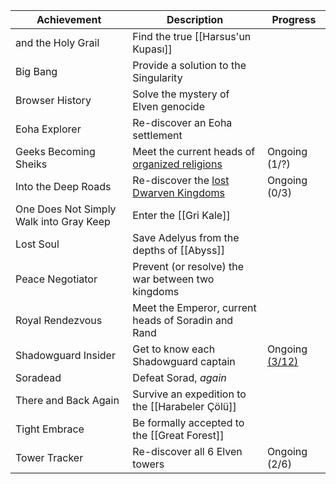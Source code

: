   
| Achievement                             | Description                                           | Progress               |  
| --------------------------------------- | ----------------------------------------------------- | ---------------------- |  
| and the Holy Grail                      | Find the true [[Harsus'un Kupası]]                    |                        |  
| Big Bang                                | Provide a solution to the Singularity                 |                        |  
| Browser History                         | Solve the mystery of Elven genocide                   |                        |  
| Eoha Explorer                           | Re-discover an Eoha settlement                        |                        |  
| Geeks Becoming Sheiks                   | Meet the current heads of [organized religions][def2] | Ongoing (1/?)          |  
| Into the Deep Roads                     | Re-discover the [lost Dwarven Kingdoms][def1]         | Ongoing (0/3)          |  
| One Does Not Simply Walk into Gray Keep | Enter the [[Gri Kale]]                                |                        |  
| Lost Soul                               | Save Adelyus from the depths of [[Abyss]]             |                        |  
| Peace Negotiator                        | Prevent (or resolve) the war between two kingdoms     |                        |  
| Royal Rendezvous                        | Meet the Emperor, current heads of Soradin and Rand   |                        |  
| Shadowguard Insider                     | Get to know each Shadowguard captain                  | Ongoing [(3/12)][ach1] |  
| Soradead                                | Defeat Sorad, *again*                                 |                        |  
| There and Back Again                    | Survive an expedition to the [[Harabeler Çölü]]       |                        |  
| Tight Embrace                           | Be formally accepted to the [[Great Forest]]          |                        |  
| Tower Tracker                           | Re-discover all 6 Elven towers                        | Ongoing (2/6)          |  
  
[def1]: <javascript:void(0)> (Belanord, Forgunntal, ?)  
[def2]: <javascript:void(0)> (Solstis, Ioun+, ?)  
[ach1]: <javascript:void(0)> (Arela+, Aric+, Corbin+, ?)  
